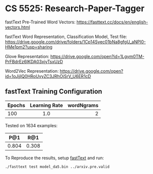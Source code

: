 # CS 5525: Research-Paper-Tagger

fastText Pre-Trained Word Vectors: https://fasttext.cc/docs/en/english-vectors.html

fastText Word Representation, Classification Model, Test file: https://drive.google.com/drive/folders/1Cp14Syec01bNa8gfgU_aNPI0-HMe1pm2?usp=sharing

Glove Representation: https://drive.google.com/open?id=1Lgym0TM-PrFBdrEz6IKDA03xjyTsxUzD

Word2Vec Representation: https://drive.google.com/open?id=1oJjjIQ0HRoUvyZC3JRhOjSrV_U6ER1cD 

## fastText Training Configuration
| Epochs        | Learning Rate | wordNgrams  |
| ------------- |:-------------:| -----------:|
| 100           | 1.0           | 2           |

Tested on 1634 examples:


| P@1        | R@1 |
| ---------- |:---:|
| 0.804      | 0.308|

To Reproduce the results, setup [fastText](https://fasttext.cc/docs/en/support.html) and run:

`./fasttext test model_da5.bin ../arxiv.pre.valid`
